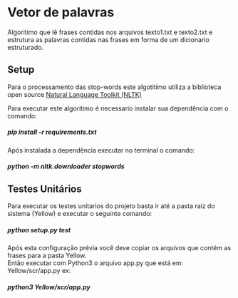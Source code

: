 <h1> Vetor de palavras </h1>
Algoritimo que lê frases contidas nos arquivos texto1.txt e texto2.txt e estrutura as palavras contidas nas frases em forma de um dicionario estruturado.
<h2>Setup</h2>
Para o processamento das stop-words este algotitimo utiliza a biblioteca open source 
 <a href ="https://github.com/nltk/nltk"> Natural Language Toolkit (NLTK) </a> <br/>
 
Para executar este algoritimo é necessario instalar sua dependência com o comando: <br/>
<h5>pip install -r requirements.txt</h5>
Após instalada a dependência executar no terminal o comando: <br/>
<h5>python -m nltk.downloader stopwords</h5>

<h2> Testes Unitários </h2>
Para executar os testes unitarios do projeto basta ir até a pasta raiz do sistema (Yellow) e executar o seguinte comando:<br/>
<h5>python setup.py test</h5>

Após esta configuração prévia você deve copiar os arquivos que contém as frases para a pasta Yellow. <br/>
 Então executar com Python3 o arquivo app.py que está em: Yellow/scr/app.py ex:
 <h5>python3 Yellow/scr/app.py</h5>
